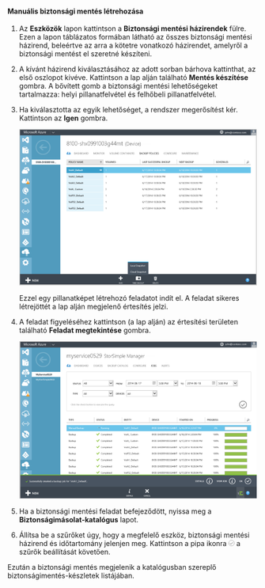 
<!--author=SharS last changed: 9/15/15-->


#### Manuális biztonsági mentés létrehozása

1. Az **Eszközök** lapon kattintson a **Biztonsági mentési házirendek** fülre. Ezen a lapon táblázatos formában látható az összes biztonsági mentési házirend, beleértve az arra a kötetre vonatkozó házirendet, amelyről a biztonsági mentést el szeretné készíteni.

2. A kívánt házirend kiválasztásához az adott sorban bárhova kattinthat, az első oszlopot kivéve. Kattintson a lap alján található **Mentés készítése** gombra. A bővített gomb a biztonsági mentési lehetőségeket tartalmazza: helyi pillanatfelvétel és felhőbeli pillanatfelvétel. 

3. Ha kiválasztotta az egyik lehetőséget, a rendszer megerősítést kér. Kattintson az **Igen** gombra. 

    ![Manuális biztonsági mentés létrehozása](./media/storsimple-create-manual-backup/HCS_CreateManualBackup1-include.png)
 
    Ezzel egy pillanatképet létrehozó feladatot indít el. A feladat sikeres létrejöttét a lap alján megjelenő értesítés jelzi.

4. A feladat figyeléséhez kattintson (a lap alján) az értesítési területen található **Feladat megtekintése** gombra. 

    ![Manuális biztonsági mentés figyelése](./media/storsimple-create-manual-backup/HCS_CreateManualBackup2-include.png)

5. Ha a biztonsági mentési feladat befejeződött, nyissa meg a **Biztonságimásolat-katalógus** lapot.

6. Állítsa be a szűrőket úgy, hogy a megfelelő eszköz, biztonsági mentési házirend és időtartomány jelenjen meg. Kattintson a pipa ikonra ![pipa ikon](./media/storsimple-create-manual-backup/HCS_CheckIcon-include.png) a szűrők beállítását követően.

  Ezután a biztonsági mentés megjelenik a katalógusban szereplő biztonságimentés-készletek listájában.


<!--HONumber=Sep16_HO4-->


